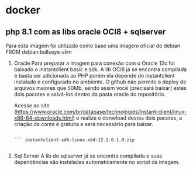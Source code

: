 # docker

## php 8.1 com as libs oracle OCI8 + sqlserver

Para esta imagem foi utilizado como base uma imagem oficial do debian 
	FROM debian:bullseye-slim

1. Oracle
	Para preparar a imagem para conexão com o Oracle 12c foi baixado o instantclient basic e sdk.
	A lib OCI8 já se encontra compilada e basta ser adicionada ao PHP porém ela depende do instantclient instalado e configurado no ambiente.
	O github não permite o deploy de arquivos maiores que 50Mb, sendo assim você [precisará baixar] estes dois pacotes e salvá-los dentro da pasta oracle do repositório.

	Acesse ao site (https://www.oracle.com/br/database/technologies/instant-client/linux-x86-64-downloads.html) e realize o donwload destes dois pacotes, a criação da conta é gratuita e será necessário para baixar.
	
	``` instantclient-basic-linux.x64-12.2.0.1.0.zip

	``` instantclient-sdk-linux.x64-12.2.0.1.0.zip


2. Sql Server
	A lib do sqlserver já se encontra compilada e suas dependências são instaladas automaticamente no script da imagem.